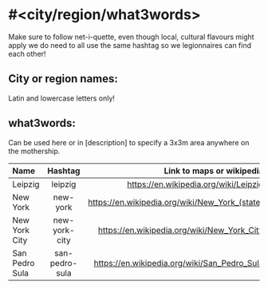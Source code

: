 # #<city/region/what3words>
Make sure to follow net-i-quette, even though local, cultural flavours might apply we do need to all use the same hashtag so we legionnaires can find each other!

## City or region names:
Latin and lowercase letters only!

## what3words:
Can be used here or in [description] to specify a 3x3m area anywhere on the mothership.

| Name       | Hashtag     | Link to maps or wikipedia |
| :------------- | :----------: | -----------: |
| Leipzig | leipzig   | https://en.wikipedia.org/wiki/Leipzig |
| New York | new-york | https://en.wikipedia.org/wiki/New_York_(state) |
| New York City | new-york-city | https://en.wikipedia.org/wiki/New_York_City |
| San Pedro Sula | san-pedro-sula | https://en.wikipedia.org/wiki/San_Pedro_Sula |
